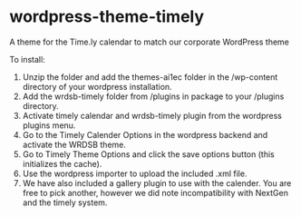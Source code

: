 wordpress-theme-timely
======================

A theme for the Time.ly calendar to match our corporate WordPress theme

To install:

1.  Unzip the folder and add the themes-ai1ec folder in the /wp-content directory of your wordpress installation.
2.  Add the wrdsb-timely folder from /plugins in package to your /plugins directory.
3.  Activate timely calendar and wrdsb-timely plugin from the wordpress plugins menu.
4.  Go to the Timely Calender Options in the wordpress backend and activate the WRDSB theme.
5.  Go to Timely Theme Options and click the save options button (this initializes the cache).
6.  Use the wordpress importer to upload the included .xml file.
7. We have also included a gallery plugin to use with the calender. You are free to pick another, however we did note incompatibility with NextGen and the timely system.
